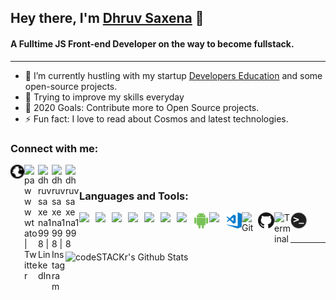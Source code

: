 ## Hey there, I'm [Dhruv Saxena][website] 👋
#### A Fulltime JS Front-end Developer on the way to become fullstack.
---
- 🔭 I’m currently hustling with my startup [Developers Education](http://devedu.tech) and some open-source projects.
- 🌱 Trying to improve my skills everyday
- 🥅 2020 Goals: Contribute more to Open Source projects.
- ⚡ Fun fact: I love to read about Cosmos and latest technologies.

### Connect with me:

[<img align="left" alt="saxenadhruv.me" width="22px" src="https://raw.githubusercontent.com/iconic/open-iconic/master/svg/globe.svg" />][website]
[<img align="left" alt="pawwwwtato | Twitter" width="22px" src="https://cdn.jsdelivr.net/npm/simple-icons@v3/icons/twitter.svg" />][twitter]
[<img align="left" alt="dhruvsaxena1998 | LinkedIn" width="22px" src="https://cdn.jsdelivr.net/npm/simple-icons@v3/icons/linkedin.svg" />][linkedin]
[<img align="left" alt="dhruvsaxena1998 | Instagram" width="22px" src="https://cdn.jsdelivr.net/npm/simple-icons@v3/icons/instagram.svg" />][instagram]
[<img align="left" alt="dhruvsaxena1998" width="22px" src="https://cdn.jsdelivr.net/npm/simple-icons@v3/icons/facebook.svg" />][facebook]

<br />

### Languages and Tools:


<img align="left" src="https://img.icons8.com/color/48/000000/html-5.png" width="26px"/>
<img align="left" src="https://img.icons8.com/color/48/000000/css3.png" width="26px"/>
<img align="left" src="https://img.icons8.com/color/48/000000/javascript.png" width="26px"/>
<img align="left" src="https://img.icons8.com/plasticine/100/000000/react.png" width="26px"/>
<img align="left" src="https://img.icons8.com/color/48/000000/vue-js.png" width="26px"/>
<img align="left" src="https://img.icons8.com/color/48/000000/nodejs.png" width="26px"/>
<img align="left" src="https://img.icons8.com/color/48/000000/npm.png" width="26px"/>
<img align="left" alt="Android" width="26px" src="https://raw.githubusercontent.com/github/explore/80688e429a7d4ef2fca1e82350fe8e3517d3494d/topics/android/android.png" />
<img align="left" src="https://img.icons8.com/ios-filled/50/000000/ios-logo.png" width="26px"/>
<img align="left" alt="Visual Studio Code" width="26px" src="https://raw.githubusercontent.com/github/explore/80688e429a7d4ef2fca1e82350fe8e3517d3494d/topics/visual-studio-code/visual-studio-code.png" />
<img align="left" alt="Git" width="26px" src="https://img.icons8.com/color/48/000000/git.png" />
<img align="left" alt="GitHub" width="26px" src="https://raw.githubusercontent.com/github/explore/78df643247d429f6cc873026c0622819ad797942/topics/github/github.png" />
<img align="left" alt="Terminal" width="26px" src="https://img.icons8.com/ios-filled/50/000000/linux.png" />
<img align="left" alt="Terminal" width="26px" src="https://raw.githubusercontent.com/github/explore/80688e429a7d4ef2fca1e82350fe8e3517d3494d/topics/terminal/terminal.png" />


<br />
<br />

---

<img alt="codeSTACKr's Github Stats" src="https://github-readme-stats.vercel.app/api?username=dhruvsaxena1998&show_icons=true&hide_border=true&count_private=true" /> 

<br />
<br />

[website]: https://www.saxenadhruv.me
[twitter]: https://twitter.com/pawwwwtato
[instagram]: https://instagram.com/dhruvsaxena1998
[linkedin]: https://linkedin.com/in/dhruvsaxena1998
[facebook]: https://facebook.com/dhruvsaxena1998
